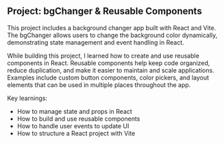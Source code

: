 ## Project: bgChanger & Reusable Components

This project includes a background changer app built with React and Vite. The bgChanger allows users to change the background color dynamically, demonstrating state management and event handling in React.

While building this project, I learned how to create and use reusable components in React. Reusable components help keep code organized, reduce duplication, and make it easier to maintain and scale applications. Examples include custom button components, color pickers, and layout elements that can be used in multiple places throughout the app.

Key learnings:
- How to manage state and props in React
- How to build and use reusable components
- How to handle user events to update UI
- How to structure a React project with Vite